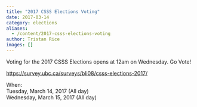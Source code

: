 ```yaml
---
title: "2017 CSSS Elections Voting"
date: 2017-03-14
category: elections
aliases:
  - /content/2017-csss-elections-voting
author: Tristan Rice
images: []
---
```


<div class="field field-name-body field-type-text-with-summary field-label-hidden"><div class="field-items"><div class="field-item even"><p>Voting for the 2017 CSSS Elections opens at 12am on Wednesday. Go Vote!</p>

<p><a href="https://survey.ubc.ca/surveys/bli08/csss-elections-2017/">https://survey.ubc.ca/surveys/bli08/csss-elections-2017/</a></p>
</div></div></div><div class="field field-name-field-dates field-type-datetime field-label-above"><div class="field-label">When:&#xA0;</div><div class="field-items"><div class="field-item even"><span class="date-display-single">Tuesday, March 14, 2017 (All day)</span></div><div class="field-item odd"><span class="date-display-single">Wednesday, March 15, 2017 (All day)</span></div></div></div>    <footer>
          </footer>
